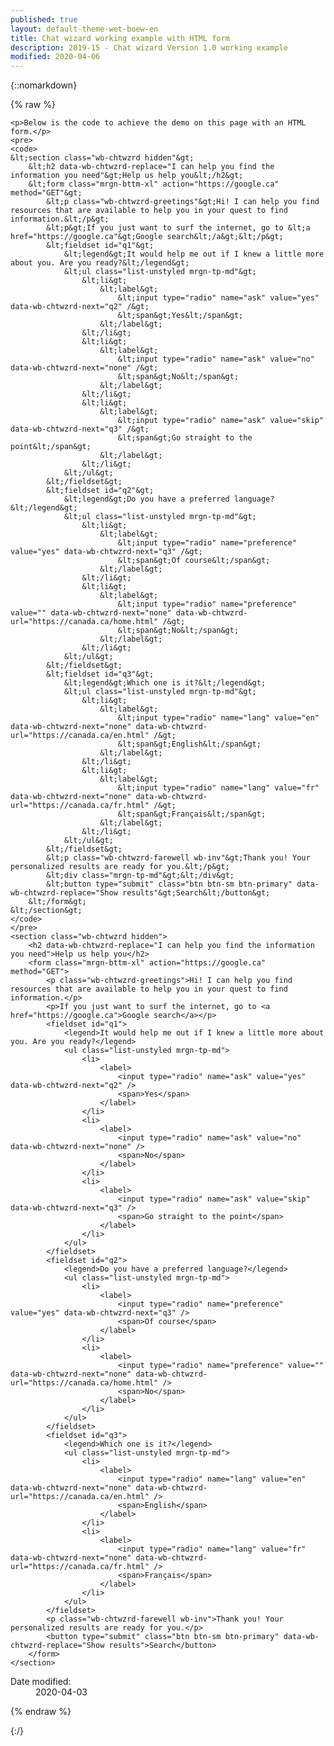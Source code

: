 ```yaml
---
published: true
layout: default-theme-wet-boew-en
title: Chat wizard working example with HTML form
description: 2019-15 - Chat wizard Version 1.0 working example
modified: 2020-04-06
---
```


{::nomarkdown}

{% raw %}

<!-- Chat wizard -->
<link rel="stylesheet" type="text/css" href="2019-assets/chtwzrd-v1/chatwizard.css">

	<p>Below is the code to achieve the demo on this page with an HTML form.</p>
	<pre>
	<code>
	&lt;section class="wb-chtwzrd hidden"&gt;
		&lt;h2 data-wb-chtwzrd-replace="I can help you find the information you need"&gt;Help us help you&lt;/h2&gt;
		&lt;form class="mrgn-bttm-xl" action="https://google.ca" method="GET"&gt;
			&lt;p class="wb-chtwzrd-greetings"&gt;Hi! I can help you find resources that are available to help you in your quest to find information.&lt;/p&gt;
			&lt;p&gt;If you just want to surf the internet, go to &lt;a href="https://google.ca"&gt;Google search&lt;/a&gt;&lt;/p&gt;
			&lt;fieldset id="q1"&gt;
				&lt;legend&gt;It would help me out if I knew a little more about you. Are you ready?&lt;/legend&gt;
				&lt;ul class="list-unstyled mrgn-tp-md"&gt;
					&lt;li&gt;
						&lt;label&gt;
							&lt;input type="radio" name="ask" value="yes" data-wb-chtwzrd-next="q2" /&gt;
							&lt;span&gt;Yes&lt;/span&gt;
						&lt;/label&gt;
					&lt;/li&gt;
					&lt;li&gt;
						&lt;label&gt;
							&lt;input type="radio" name="ask" value="no" data-wb-chtwzrd-next="none" /&gt;
							&lt;span&gt;No&lt;/span&gt;
						&lt;/label&gt;
					&lt;/li&gt;
					&lt;li&gt;
						&lt;label&gt;
							&lt;input type="radio" name="ask" value="skip" data-wb-chtwzrd-next="q3" /&gt;
							&lt;span&gt;Go straight to the point&lt;/span&gt;
						&lt;/label&gt;
					&lt;/li&gt;
				&lt;/ul&gt;
			&lt;/fieldset&gt;
			&lt;fieldset id="q2"&gt;
				&lt;legend&gt;Do you have a preferred language?&lt;/legend&gt;
				&lt;ul class="list-unstyled mrgn-tp-md"&gt;
					&lt;li&gt;
						&lt;label&gt;
							&lt;input type="radio" name="preference" value="yes" data-wb-chtwzrd-next="q3" /&gt;
							&lt;span&gt;Of course&lt;/span&gt;
						&lt;/label&gt;
					&lt;/li&gt;
					&lt;li&gt;
						&lt;label&gt;
							&lt;input type="radio" name="preference" value="" data-wb-chtwzrd-next="none" data-wb-chtwzrd-url="https://canada.ca/home.html" /&gt;
							&lt;span&gt;No&lt;/span&gt;
						&lt;/label&gt;
					&lt;/li&gt;
				&lt;/ul&gt;
			&lt;/fieldset&gt;
			&lt;fieldset id="q3"&gt;
				&lt;legend&gt;Which one is it?&lt;/legend&gt;
				&lt;ul class="list-unstyled mrgn-tp-md"&gt;
					&lt;li&gt;
						&lt;label&gt;
							&lt;input type="radio" name="lang" value="en" data-wb-chtwzrd-next="none" data-wb-chtwzrd-url="https://canada.ca/en.html" /&gt;
							&lt;span&gt;English&lt;/span&gt;
						&lt;/label&gt;
					&lt;/li&gt;
					&lt;li&gt;
						&lt;label&gt;
							&lt;input type="radio" name="lang" value="fr" data-wb-chtwzrd-next="none" data-wb-chtwzrd-url="https://canada.ca/fr.html" /&gt;
							&lt;span&gt;Français&lt;/span&gt;
						&lt;/label&gt;
					&lt;/li&gt;
				&lt;/ul&gt;
			&lt;/fieldset&gt;
			&lt;p class="wb-chtwzrd-farewell wb-inv"&gt;Thank you! Your personalized results are ready for you.&lt;/p&gt;
			&lt;div class="mrgn-tp-md"&gt;&lt;/div&gt;
			&lt;button type="submit" class="btn btn-sm btn-primary" data-wb-chtwzrd-replace="Show results"&gt;Search&lt;/button&gt;
		&lt;/form&gt;
	&lt;/section&gt;
	</code>
	</pre>
	<section class="wb-chtwzrd hidden">
		<h2 data-wb-chtwzrd-replace="I can help you find the information you need">Help us help you</h2>
		<form class="mrgn-bttm-xl" action="https://google.ca" method="GET">
			<p class="wb-chtwzrd-greetings">Hi! I can help you find resources that are available to help you in your quest to find information.</p>
			<p>If you just want to surf the internet, go to <a href="https://google.ca">Google search</a></p>
			<fieldset id="q1">
				<legend>It would help me out if I knew a little more about you. Are you ready?</legend>
				<ul class="list-unstyled mrgn-tp-md">
					<li>
						<label>
							<input type="radio" name="ask" value="yes" data-wb-chtwzrd-next="q2" />
							<span>Yes</span>
						</label>
					</li>
					<li>
						<label>
							<input type="radio" name="ask" value="no" data-wb-chtwzrd-next="none" />
							<span>No</span>
						</label>
					</li>
					<li>
						<label>
							<input type="radio" name="ask" value="skip" data-wb-chtwzrd-next="q3" />
							<span>Go straight to the point</span>
						</label>
					</li>
				</ul>
			</fieldset>
			<fieldset id="q2">
				<legend>Do you have a preferred language?</legend>
				<ul class="list-unstyled mrgn-tp-md">
					<li>
						<label>
							<input type="radio" name="preference" value="yes" data-wb-chtwzrd-next="q3" />
							<span>Of course</span>
						</label>
					</li>
					<li>
						<label>
							<input type="radio" name="preference" value="" data-wb-chtwzrd-next="none" data-wb-chtwzrd-url="https://canada.ca/home.html" />
							<span>No</span>
						</label>
					</li>
				</ul>
			</fieldset>
			<fieldset id="q3">
				<legend>Which one is it?</legend>
				<ul class="list-unstyled mrgn-tp-md">
					<li>
						<label>
							<input type="radio" name="lang" value="en" data-wb-chtwzrd-next="none" data-wb-chtwzrd-url="https://canada.ca/en.html" />
							<span>English</span>
						</label>
					</li>
					<li>
						<label>
							<input type="radio" name="lang" value="fr" data-wb-chtwzrd-next="none" data-wb-chtwzrd-url="https://canada.ca/fr.html" />
							<span>Français</span>
						</label>
					</li>
				</ul>
			</fieldset>
			<p class="wb-chtwzrd-farewell wb-inv">Thank you! Your personalized results are ready for you.</p>
			<button type="submit" class="btn btn-sm btn-primary" data-wb-chtwzrd-replace="Show results">Search</button>
		</form>
	</section>

<div class="pagedetails">
	<dl id="wb-dtmd">
		<dt>Date modified:&#32;</dt>
		<dd><time property="dateModified">2020-04-03</time></dd>
	</dl>
</div>

<script src="https://ajax.googleapis.com/ajax/libs/jquery/2.1.4/jquery.js"></script>
<!-- Chat wizard -->
<script src="2019-assets/chtwzrd-v1/chatwizard.js"></script>

{% endraw %}

{:/}